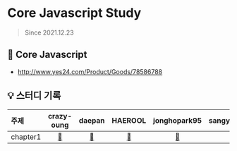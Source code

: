 # Core Javascript Study

> Since 2021.12.23

## 📘 Core Javascript

- http://www.yes24.com/Product/Goods/78586788

## 💡 스터디 기록

| 주제     |         crazy-oung          |         daepan          |         HAEROOL          |         jonghopark95          |         sangyun5108          |
| :------- | :-------------------------: | :---------------------: | :----------------------: | :---------------------------: | :--------------------------: |
| chapter1 | [🔗](./chapter1/crazy-oung) | [🔗](./chapter1/daepan) | [🔗](./chapter1/HAEROOL) | [🔗](./chapter1/jonghopark95) | [🔗](./chapter1/sangyun5108) |
